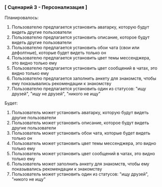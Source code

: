 ### **[ Сценарий 3 - Персонализация ]**
Планировалось:
1. Пользователю предлагается установить аватарку, которую будут видеть другие пользователи
2. Пользователю предлагается установить описание, которое будут видеть другие пользователи
3. Пользователю предлагается установить обои чата (свои или дефолтные), которые будет видеть только он
4. Пользователю предлагается установить цвет темы мессенджера, это видно только ему
5. Пользователю предлагается установить цвет сообщений в чатах, это видно только ему
6. Пользователю предлагается заполнить анкету для знакомств, чтобы ему показывались рекомендации к знакомству
7. Пользователю предлагается установить один из статусов: "ищу друзей", "ищу не друзей", "никого не ищу"

Будет:
1. Пользователь может установить аватарку, которую будут видеть другие пользователи
2. Пользователь может установить описание, которое будут видеть другие пользователи
3. Пользователь может установить обои чата, которые будет видеть только он
4. Пользователь может установить цвет темы мессенджера, это видно только ему
5. Пользователь может установить цвет сообщений в чатах, это видно только ему
6. Пользователь может заполнить анкету для знакомств, чтобы ему показывались рекомендации к знакомству
7. Пользователь может установить один из статусов: "ищу друзей", "никого не ищу"